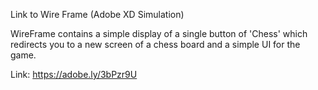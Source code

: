 Link to Wire Frame (Adobe XD Simulation)

WireFrame contains a simple display of a single button of 'Chess' which 
redirects you to a new screen of a chess board and a simple UI for the game.

Link:  https://adobe.ly/3bPzr9U